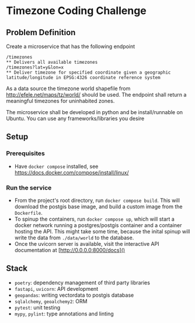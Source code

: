 # Timezone Coding Challenge

## Problem Definition

Create a microservice that has the following endpoint

```
/timezones
** Delivers all available timezones  
/timezones?lat=y&lon=x    
** Deliver timezone for specified coordinate given a geographic latitude/longitude in EPSG:4326 coordinate reference system  
```

As a data source the timezone world shapefile from http://efele.net/maps/tz/world/ should be used.
The endpoint shall return a meaningful timezones for uninhabited zones.

The microservice shall be developed in python and be install/runnable on Ubuntu.
You can use any frameworks/libraries you desire

## Setup

### Prerequisites

- Have `docker compose` installed, see https://docs.docker.com/compose/install/linux/

### Run the service

- From the project's root directory, run `docker compose build`. This will download the postgis base image, and build
  a custom image from the `Dockerfile`.
- To spinup the containers, run `docker compose up`, which will start a docker network running a postgres/postgis
  container and a container hosting the API. This might take some time, because the inital spinup will write the data
  from `./data/world` to the database.
- Once the uvicorn server is available, visit the interactive API documentation at [http://0.0.0.0:8000/docs]()

## Stack

- `poetry`: dependency management of third party libraries
- `fastapi`, `uvicorn`: API development
- `geopandas`: writing vectordata to postgis database
- `sqlalchemy`, `geoalchemy2`: ORM
- `pytest`: unit testing
- `mypy`, `pylint`: type annotations and linting
